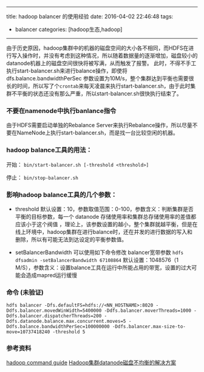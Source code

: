 
---
title: hadoop balancer 的使用经验
date: 2016-04-02 22:46:48
tags: 
  - balancer
categories: [hadoop生态,hadoop]
---

由于历史原因，hadoop集群中的机器的磁盘空间的大小各不相同，而HDFS在进行写入操作时，并没有考虑到这种情况，所以随着数据量的逐渐增加，磁盘较小的datanode机器上的磁盘空间很快将被写满，从而触发了报警。
此时，不得不手工执行start-balancer.sh来进行balance操作，即使将dfs.balance.bandwidthPerSec  参数设置为10M/s，整个集群达到平衡也需要很长的时间，所以写了个`crontab`来每天凌晨来执行start-balancer.sh，由于此时集群不平衡的状态还没有那么严重，所以start-balancer.sh很快执行结束了。
### 不要在namenode中执行banlance指令
由于HDFS需要启动单独的Rebalance Server来执行Rebalance操作，所以尽量不要在NameNode上执行start-balancer.sh，而是找一台比较空闲的机器。
###  hadoop balance工具的用法：
开始：  `bin/start-balancer.sh [-threshold <threshold>]`  

停止：  `bin/stop-balancer.sh`

### 影响hadoop balance工具的几个参数：

- threshold 
  默认设置：10，参数取值范围：0-100，参数含义：判断集群是否平衡的目标参数，每一个 datanode 存储使用率和集群总存储使用率的差值都应该小于这个阀值 ，理论上，该参数设置的越小，整个集群就越平衡，但是在线上环境中，hadoop集群在进行balance时，还在并发的进行数据的写入和删除，所以有可能无法到达设定的平衡参数值。

- setBalancerBandwidth
  可以使用如下命令修改 balancer宽带参数
  `hdfs dfsadmin -setBalancerBandwidth 67108864`
  默认设置：1048576（1 M/S），参数含义：设置balance工具在运行中所能占用的带宽，设置的过大可能会造成mapred运行缓慢

### 命令 (未验证)

```
hdfs balancer -Dfs.defaultFS=hdfs://<NN_HOSTNAME>:8020 -Ddfs.balancer.movedWinWidth=5400000 -Ddfs.balancer.moverThreads=1000 -Ddfs.balancer.dispatcherThreads=200 -Ddfs.datanode.balance.max.concurrent.moves=5 -Ddfs.balance.bandwidthPerSec=100000000 -Ddfs.balancer.max-size-to-move=10737418240 -threshold 5 
```

### 参考资料
[hadoop command guide](https://hadoop.apache.org/docs/r2.7.3/hadoop-project-dist/hadoop-hdfs/HDFSCommands.html#balancer)
[Hadoop集群datanode磁盘不均衡的解决方案](http://forum.huawei.com/enterprise/thread-363899-1-1.html)